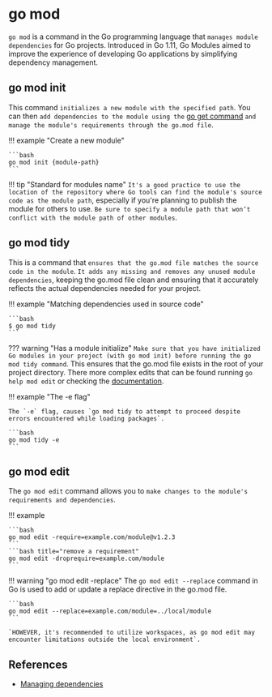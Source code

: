 # go mod

`go mod` is a command in the Go programming language that `manages module dependencies` for Go projects. Introduced in Go 1.11, Go Modules aimed to improve the experience of developing Go applications by simplifying dependency management.

## go mod init

This command `initializes a new module with the specified path`. You can then `add dependencies to the module using the` [go get command](general.md#go-get) `and manage the module's requirements through the go.mod file`.

!!! example "Create a new module"

    ```bash
    go mod init {module-path}
    ```

!!! tip "Standard for modules name"
    `It's a good practice to use the location of the repository where Go tools can find the module's source code as the module path`, especially if you're planning to publish the module for others to use. `Be sure to specify a module path that won’t conflict with the module path of other modules`.

## go mod tidy

This is a command that `ensures that the go.mod file matches the source code in the module`. `It adds any missing and removes any unused module dependencies`, keeping the go.mod file clean and ensuring that it accurately reflects the actual dependencies needed for your project.

!!! example "Matching dependencies used in source code"

    ```bash
    $ go mod tidy
    ```

??? warning "Has a module initialize"
    `Make sure that you have initialized Go modules in your project (with go mod init) before running the go mod tidy command`. This ensures that the go.mod file exists in the root of your project directory. There more complex edits that can be found running `go help mod edit` or checking the [documentation](https://go.dev/ref/mod#go-mod-edit).

!!! example "The -e flag"

    The `-e` flag, causes `go mod tidy to attempt to proceed despite errors encountered while loading packages`.
    
    ```bash
    go mod tidy -e
    ```

## go mod edit

The `go mod edit` command allows you to `make changes to the module's requirements and dependencies`.

!!! example

    ```bash
    go mod edit -require=example.com/module@v1.2.3
    ```
    ```bash title="remove a requirement"
    go mod edit -droprequire=example.com/module
    ```

!!! warning "go mod edit -replace"
    The `go mod edit --replace` command in Go is used to add or update a replace directive in the go.mod file.

    ```bash
    go mod edit --replace=example.com/module=../local/module
    ```

    `HOWEVER, it's recommended to utilize workspaces, as go mod edit may encounter limitations outside the local environment`.

## References

- [Managing dependencies](https://go.dev/doc/modules/managing-dependencies#naming_module)
